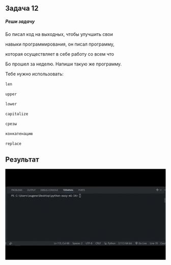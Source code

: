 ## Задача 12

##### Реши задачу

Бо писал код на выходных, чтобы улучшить свои

навыки программирования, он писал программу,

которая осуществляет в себе работу со всем что

Бо прошел за неделю. Напиши такую же программу.

Тебе нужно использовать:

`len `

`upper`

`lower`

`capitalize`

`срезы`

`конкатенацию`

`replace`


## Результат

![1697798206150](image/task/1697798206150.png)
